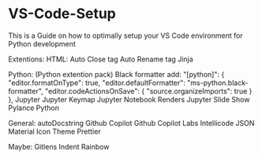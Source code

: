 # VS-Code-Setup

This is a Guide on how to optimally setup your VS Code environment for Python development

Extentions:
HTML:
Auto Close tag
Auto Rename tag
Jinja

Python: (Python extention pack)
Black formatter add:
"[python]": {
    "editor.formatOnType": true,
    "editor.defaultFormatter": "ms-python.black-formatter",
    "editor.codeActionsOnSave": {
      "source.organizeImports": true
    }
  },
Jupyter 
Jupyter Keymap
Jupyter Notebook Renders
Jupyter Slide Show
Pylance
Python

General:
autoDocstring
Github Copilot
Github Copilot Labs
Intellicode
JSON
Material Icon Theme
Prettier





Maybe:
Gitlens
Indent Rainbow
